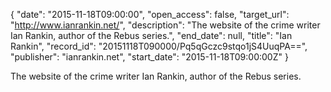 {
  "date": "2015-11-18T09:00:00", 
  "open_access": false, 
  "target_url": "http://www.ianrankin.net/", 
  "description": "The website of the crime writer Ian Rankin, author of the Rebus series.", 
  "end_date": null, 
  "title": "Ian Rankin", 
  "record_id": "20151118T090000/Pq5qGczc9stqo1jS4UuqPA==", 
  "publisher": "ianrankin.net", 
  "start_date": "2015-11-18T09:00:00Z"
}

The website of the crime writer Ian Rankin, author of the Rebus series.